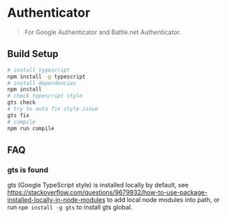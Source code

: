 # Authenticator

> For Google Authenticator and Battle.net Authenticator.

## Build Setup

``` bash
# install typescript
npm install -g typescript
# install dependencies
npm install
# check typescript style
gts check
# try to auto fix style issue
gts fix
# compile
npm run compile
```

## FAQ

### gts is found

gts (Google TypeScript style) is installed locally by default, see <https://stackoverflow.com/questions/9679932/how-to-use-package-installed-locally-in-node-modules> to add local node modules into path, or run `npm install -g gts` to install gts global.